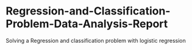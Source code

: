 # Regression-and-Classification-Problem-Data-Analysis-Report
Solving a Regression and classification problem with logistic regression
